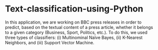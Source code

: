 # Text-classification-using-Python
In this application, we are working on BBC press releases in order to predict, based on the textual content of a press article, whether it belongs to a given category (Business, Sport, Politics, etc.). To do this, we used three types of classifiers: (i) Multinominal Naïve Bayes, (ii) K-Nearest Neighbors, and (iii) Support Vector Machine.
